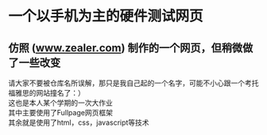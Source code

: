 # 一个以手机为主的硬件测试网页

仿照 (www.zealer.com) 制作的一个网页，但稍微做了一些改变
----
请大家不要被仓库名所误解，那只是我自己起的一个名字，可能不小心跟一个考托福雅思的网站撞名了：）</br>
这也是本人某个学期的一次大作业</br>
其中主要使用了Fullpage网页框架</br>
其余就是使用了html，css，javascript等技术
